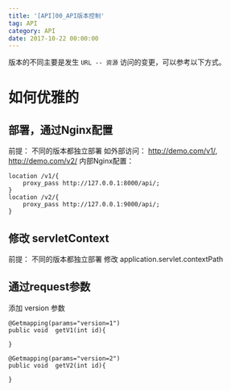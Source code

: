 ```yaml
---
title: '[API]00_API版本控制'
tag: API
category: API
date: 2017-10-22 00:00:00
---
```


版本的不同主要是发生 `URL -- 资源` 访问的变更，可以参考以下方式。

# 如何优雅的

## 部署，通过Nginx配置

前提： 不同的版本都独立部署
如外部访问： http://demo.com/v1/,   http://demo.com/v2/
内部Nginx配置： 

```
location /v1/{
    proxy_pass http://127.0.0.1:8000/api/;
}
location /v2/{
    proxy_pass http://127.0.0.1:9000/api/;
}
```

## 修改 servletContext

前提： 不同的版本都独立部署
修改 application.servlet.contextPath 

## 通过request参数

添加 version 参数
```
@Getmapping(params="version=1")
public void  getV1(int id){
    
}

@Getmapping(params="version=2")
public void  getV2(int id){
    
}
```

